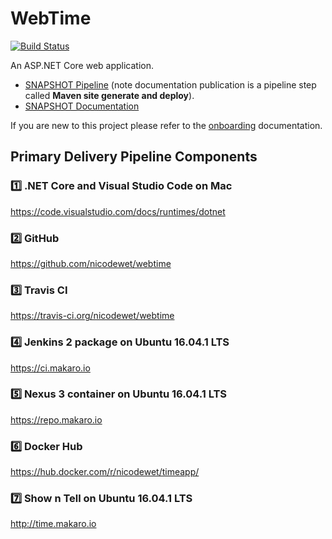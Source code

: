 # WebTime

[![Build Status](https://travis-ci.org/nicodewet/webtime.png?branch=master)](https://travis-ci.org/nicodewet/webtime)

An ASP.NET Core web application.

* [SNAPSHOT Pipeline](https://ci.makaro.io/job/dotnet-webtime-SNAPSHOT-pipeline/) (note documentation publication is a pipeline step called **Maven site generate and deploy**). 
* [SNAPSHOT Documentation](https://repo.makaro.io/repository/site/io.makaro-webtime-0.0.1-SNAPSHOT/)

If you are new to this project please refer to the [onboarding](https://repo.makaro.io/repository/site/io.makaro-webtime-0.0.1-SNAPSHOT/onboarding.html) documentation.

## Primary Delivery Pipeline Components

### :one: .NET Core and Visual Studio Code on Mac
https://code.visualstudio.com/docs/runtimes/dotnet
### :two: GitHub
https://github.com/nicodewet/webtime
### :three: Travis CI
https://travis-ci.org/nicodewet/webtime
### :four: Jenkins 2 package on Ubuntu 16.04.1 LTS
https://ci.makaro.io
### :five: Nexus 3 container on Ubuntu 16.04.1 LTS
https://repo.makaro.io
### :six: Docker Hub
https://hub.docker.com/r/nicodewet/timeapp/
### :seven: Show n Tell on Ubuntu 16.04.1 LTS
http://time.makaro.io
